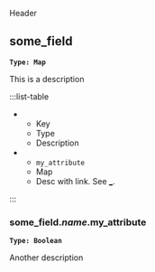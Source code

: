 Header
  
## some_field
  
**`Type: Map`**
  
This is a description
  
  
  
:::list-table
  
- - Key
  - Type
  - Description
  
- - `my_attribute`
  - Map
  - Desc with link. See [\_](#some_fieldnamemy_attribute).
  
:::
  
  
### some_field._name_.my_attribute
  
**`Type: Boolean`**
  
Another description
  